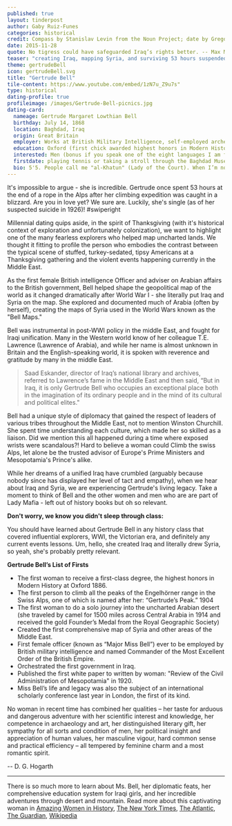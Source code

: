 ```yaml
---
published: true
layout: tinderpost
author: Gaby Ruiz-Funes
categories: historical
credit: Compass by Stanislav Levin from the Noun Project; date by Gregor Črešnar from the Noun Project
date: 2015-11-28
quote: No tigress could have safeguarded Iraq’s rights better. -- Max Mallowan
teaser: "creating Iraq, mapping Syria, and surviving 53 hours suspended by a rope in a blizzard"
theme: gertrudeBell
icon: gertrudeBell.svg
title: "Gertrude Bell"
tile-content: https://www.youtube.com/embed/1zN7u_Z9u7s"
type: historical
dating-profile: true
profileimage: /images/Gertrude-Bell-picnics.jpg
dating-card:
  nameage: Gertrude Margaret Lowthian Bell
  birthday: July 14, 1868
  location: Baghdad, Iraq
  origin: Great Britain
  employer: Works at British Military Intelligence, self-employed archeologist in Syria, or the Arab Bureau, depending on the day.
  education: Oxford (first chick awarded highest honors in Modern History)
  interested: Men (bonus if you speak one of the eight languages I am fluent in including French, German, Persian, Arabic and Turkish. But I’m great at teaching myself language, so it shouldn’t be a problem.
  firstdate: playing tennis or taking a stroll through the Baghdad Museum of Antiquities, which I founded.
  bio: 5'5. People call me "al-Khatun" (Lady of the Court). When I’m not busy creating British colonial policy, I like long, solo, 1500-mile treks through the desert, climbing mountains in the Swiss Alps, and getting to know Arab tribal leaders. I’m super into archeology and have funded my own archeological digs throughout the middle-east, because the archeological societies won’t let a woman in (silly Victorian rules)! I’m passionate, caring, and a little shy, but definitely have a taste for luxury...even when traveling across the desert I must have my china dinner service and a formal dinner dress with me! Also, I may or may not be a spy.
---
```


It's impossible to argue - she is incredible. Gertrude once spent 53 hours at the end of a rope in the Alps after her climbing expedition was caught in a blizzard. Are you in love yet? We sure are. Luckily, she's single (as of her suspected suicide in 1926)!  #swiperight

Millennial dating quips aside, in the spirit of Thanksgiving (with it's historical context of exploration and unfortunately colonization), we want to highlight one of the many fearless explorers who helped map uncharted lands. We thought it fitting to profile the person who embodies the contrast between the typical scene of stuffed, turkey-sedated, tipsy Americans at a Thanksgiving gathering and the violent events happening currently in the Middle East.

As the first female British intelligence Officer and adviser on Arabian affairs to the British government, Bell helped shape the geopolitical map of the world as it changed dramatically after World War I - she literally put Iraq and Syria on the map. She explored and documented much of Arabia (often by herself), creating the maps of Syria used in the World Wars known as the "Bell Maps."

Bell was instrumental in post-WWI policy in the middle East, and fought for Iraqi unification. Many in the Western world know of her colleague T.E. Lawrence (Lawrence of Arabia), and while her name is almost unknown in Britain and the English-speaking world, it is spoken with reverence and gratitude by many in the middle East.

>Saad Eskander, director of Iraq’s national library and archives, referred to Lawrence’s fame in the Middle East and then said, “But in Iraq, it is only Gertrude Bell who occupies an exceptional place both in the imagination of its ordinary people and in the mind of its cultural and political elites."

Bell had a unique style of diplomacy that gained the respect of leaders of various tribes throughout the Middle East, not to mention Winston Churchill. She spent time understanding each culture, which made her so skilled as a liaison. Did we mention this all happened during a time where exposed wrists were scandalous?! Hard to believe a woman could Climb the swiss Alps, let alone be the trusted advisor of Europe's Prime Ministers and Mesopotamia's Prince's alike.

While her dreams of a unified Iraq have crumbled (arguably because nobody since has displayed her level of tact and empathy), when we hear about Iraq and Syria, we are experiencing Gertrude's living legacy.  Take a moment to think of Bell and the other women and men who are are part of Lady Mafia - left out of history books but oh so relevant.

**Don't worry, we know you didn't sleep through class:**

You should have learned about Gertrude Bell in any history class that covered influential explorers, WWI, the Victorian era, and definitely any current events lessons. Um, hello, she created Iraq and literally drew Syria, so yeah, she's probably pretty relevant.

**Gertrude Bell’s List of Firsts**

* The first woman to receive a first-class degree, the highest honors in Modern History at Oxford 1886.
* The first person to climb all the peaks of the Engelhörner range in the Swiss Alps, one of which is named after her: “Gertrude’s Peak.” 1904
* The first woman to do a solo journey into the uncharted Arabian desert (she traveled by camel for 1500 miles across Central Arabia in 1914 and received the gold Founder’s Medal from the Royal Geographic Society)
* Created the first comprehensive map of Syria and other areas of the Middle East.
* First female officer (known as “Major Miss Bell”) ever to be employed by British military intelligence and named Commander of the Most Excellent Order of the British Empire.
* Orchestrated the first government in Iraq.
* Published the first white paper to written by woman: "Review of the Civil Administration of Mesopotamia" in 1920.
* Miss Bell’s life and legacy was also the subject of an international scholarly conference last year in London, the first of its kind.

>
No woman in recent time has combined her qualities – her taste for arduous and dangerous adventure with her scientific interest and knowledge, her competence in archaeology and art, her distinguished literary gift, her sympathy for all sorts and condition of men, her political insight and appreciation of human values, her masculine vigour, hard common sense and practical efficiency – all tempered by feminine charm and a most romantic spirit.
>
-- D. G. Hogarth

---
There is so much more to learn about Ms. Bell, her diplomatic feats, her comprehensive education system for Iraqi girls, and her incredible adventures through desert and mountain.  Read more about this captivating woman in
[Amazing Women in History](http://www.amazingwomeninhistory.com/gertrude-bell-queen-of-the-desert/),
[The New York Times](http://www.nytimes.com/2014/06/27/world/middleeast/gertrude-bell-sought-to-stabilize-iraq-after-world-war-i.html?_r=1),
[The Atlantic](http://www.theatlantic.com/magazine/archive/2007/06/the-woman-who-made-iraq/305893/),
[The Guardian](http://www.theguardian.com/world/2003/mar/12/iraq.jamesbuchan),
[Wikipedia](https://en.wikipedia.org/wiki/Gertrude_Bell)
